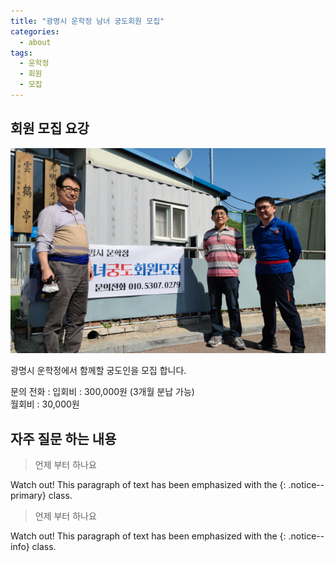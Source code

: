 ```yaml
---
title: "광명시 운학정 남녀 궁도회원 모집"
categories:
  - about
tags:
  - 운학정
  - 회원
  - 모집  
---
```




## 회원 모집 요강

![image-left](/assets/images/member_join.png)

광명시 운학정에서 함께할 궁도인을 모집 합니다.

문의 전화 : 
입회비 : 300,000원 (3개월 분납 가능)     
월회비 : 30,000원     




## 자주 질문 하는 내용

> 언제 부터 하나요

Watch out! This paragraph of text has been emphasized with the {: .notice--primary} class.

> 언제 부터 하나요

Watch out! This paragraph of text has been emphasized with the {: .notice--info} class.
